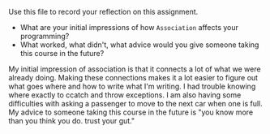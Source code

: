 Use this file to record your reflection on this assignment.

- What are your initial impressions of how `Association` affects your programming?
- What worked, what didn't, what advice would you give someone taking this course in the future?

My initial impression of association is that it connects a lot of what we were already doing. Making these connections makes it a lot easier to figure out what goes where and how to write what I'm writing. I had trouble knowing where exactly to ccatch and throw exceptions. I am also having some difficulties with asking a passenger to move to the next car when one is full. My advice to someone taking this course in the future is "you know more than you think you do. trust your gut."